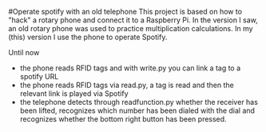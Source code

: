 #Operate spotify with an old telephone
This project is based on how to "hack" a rotary phone and connect it to a Raspberry Pi. In the version I saw, an old rotary phone was used to practice multiplication calculations. In my (this) version I use the phone to operate Spotify.

Until now
- the phone reads RFID tags and with write.py you can link a tag to a spotify URL
- the phone reads RFID tags via read.py, a tag is read and then the relevant link is played via Spotify
- the telephone detects through readfunction.py whether the receiver has been lifted, recognizes which number has been dialed with the dial and recognizes whether the bottom right button has been pressed. 
